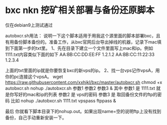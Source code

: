 # bxc nkn 挖矿相关部署与备份还原脚本
仅在debian9上测试通过

autobxcr.sh用法：
说明一下这个脚本适用于用我这个源里面的脚本部署bxc，且有用备份脚本备份的。准备工作，从bxc官网后台导出掉线的机器，记录下mac填到下面第一步的txt里。
1、先在目录下建立一个文件里面写上mac和ip。例如1111.txt内容类似下面的如下
AA:BB:CC:DD:EE:FF               1.2.1.2
AA:BB:CC:11:22:33               1.2.3.4

上面的txt里面的ip就是你要恢复bxc的新vps的ip。
2、找一台vps记作vpsA，用你的pc连接这个vpsA。
wget https://raw.githubusercontent.com/xxhjkl/bxc/master/autobxcr.sh
chmod +x autobxcr.sh
nohup ./autobxcr.sh 参数1 参数2 参数3 &
其中
参数1 是 1111.txt 就是你写好的mac和ip的列表
参数2 是 vps的密码
参数3 是 取回备份文件的ftp的密码
比如
nohup ./autobxcr.sh 1111.txt vpspass ftppass &

最后
你就看下脚本目录下的nohup.out。如果出现name=空的说明ftp上没有找到备份，自己手动重新安装一下。
